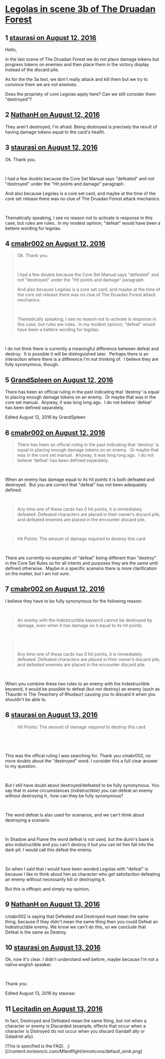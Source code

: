 # [Legolas in scene 3b of The Druadan Forest](https://community.fantasyflightgames.com/topic/227466-legolas-in-scene-3b-of-the-druadan-forest/)

## 1 [staurasi on August 12, 2016](https://community.fantasyflightgames.com/topic/227466-legolas-in-scene-3b-of-the-druadan-forest/?do=findComment&comment=2361175)

Hello,

in the last scene of The Druadan Forest we do not place damage tokens but progress tokens on enemies and then place them in the victory display instead of the discard pile.

As for the the 3a text, we don't really attack and kill them but we try to convince them we are not enemies.

Does the propriety of core Legolas apply here? Can we still consider them "destroyed"?

## 2 [NathanH on August 12, 2016](https://community.fantasyflightgames.com/topic/227466-legolas-in-scene-3b-of-the-druadan-forest/?do=findComment&comment=2361215)

They aren't destroyed, I'm afraid. Being destroyed is precisely the result of having damage tokens equal to the card's health.

## 3 [staurasi on August 12, 2016](https://community.fantasyflightgames.com/topic/227466-legolas-in-scene-3b-of-the-druadan-forest/?do=findComment&comment=2361239)

Ok. Thank you.

 

I had a few doubts because the Core Set Manual says "defeated" and not "destroyed" under the "Hit points and damage" paragraph.

And also because Legolas is a core set card, and maybe at the time of the core set release there was no clue of The Druadan Forest attack mechanics.

 

Thematically speaking, I see no reason not to activate is response in this case, but rules are rules.. In my modest opinion, "defeat" would have been a bettere wording for legolas.

## 4 [cmabr002 on August 12, 2016](https://community.fantasyflightgames.com/topic/227466-legolas-in-scene-3b-of-the-druadan-forest/?do=findComment&comment=2361427)

> Ok. Thank you.
> 
>  
> 
> I had a few doubts because the Core Set Manual says "defeated" and not "destroyed" under the "Hit points and damage" paragraph.
> 
> And also because Legolas is a core set card, and maybe at the time of the core set release there was no clue of The Druadan Forest attack mechanics.
> 
>  
> 
> Thematically speaking, I see no reason not to activate is response in this case, but rules are rules.. In my modest opinion, "defeat" would have been a bettere wording for legolas.

 

I do not think there is currently a meaningful difference between defeat and destroy.  It is possible it will be distinguished later.  Perhaps there is an interaction where there is a difference I'm not thinking of.  I believe they are fully synonymous, though.

## 5 [GrandSpleen on August 12, 2016](https://community.fantasyflightgames.com/topic/227466-legolas-in-scene-3b-of-the-druadan-forest/?do=findComment&comment=2361575)

There has been an official ruling in the past indicating that 'destroy' is equal to placing enough damage tokens on an enemy.  Or maybe that was in the core set manual.  Anyway, it was long long ago.  I do not believe 'defeat' has been defined separately.

Edited August 12, 2016 by GrandSpleen

## 6 [cmabr002 on August 12, 2016](https://community.fantasyflightgames.com/topic/227466-legolas-in-scene-3b-of-the-druadan-forest/?do=findComment&comment=2361619)

> There has been an official ruling in the past indicating that 'destroy' is equal to placing enough damage tokens on an enemy.  Or maybe that was in the core set manual.  Anyway, it was long long ago.  I do not believe 'defeat' has been defined separately.

 

When an enemy has damage equal to its hit points it is both defeated and destroyed.  But you are correct that "defeat" has not been adequately defined.

 

> Any time one of these cards has 0 hit points, it is immediately defeated. Defeated characters are placed in their owner’s discard pile, and defeated enemies are placed in the encounter discard pile.

 

> Hit Points: The amount of damage required to destroy this card

 

There are currently no examples of "defeat" being different than "destroy" in the Core Set Rules so for all intents and purposes they are the same until defined otherwise.  Maybe in a specific scenario there is more clarification on the matter, but I am not sure.

## 7 [cmabr002 on August 12, 2016](https://community.fantasyflightgames.com/topic/227466-legolas-in-scene-3b-of-the-druadan-forest/?do=findComment&comment=2361673)

I believe they have to be fully synonymous for the following reason:

 

> An enemy with the Indestructible keyword cannot be destroyed by damage, even when it has damage on it equal to its hit points.

 

>  
> 
> Any time one of these cards has 0 hit points, it is immediately defeated. Defeated characters are placed in their owner’s discard pile, and defeated enemies are placed in the encounter discard pile.

 

When you combine these two rules to an enemy with the Indestructible keyword, it would be possible to defeat (but not destroy) an enemy (such as Thaurdir in The Treachery of Rhudaur) causing you to discard it when you shouldn't be able to. 

## 8 [staurasi on August 13, 2016](https://community.fantasyflightgames.com/topic/227466-legolas-in-scene-3b-of-the-druadan-forest/?do=findComment&comment=2363283)

> Hit Points: The amount of damage required to destroy this card

 

 

This was the offical ruling I was searching for. Thank you cmabr002, no more doubts about the "destroyed" word. I consider this a full clear answer to my question.

 

But I still have doubt about destroyed/defeated to be fully synonymous. You say that in some circumstances (indistructible) you can defeat an enemy without destroying it.. how can they be fully synonymous?

 

The word defeat is also used for scenarios, and we can't think about destroying a scenario.

 

In Shadow and Flame the word defeat is not used, but the durin's bane is also indistructible and you can't destroy it but you can let him fall into the dark pit. I would call this defeat the enemy.

 

So when I said that i would have been worded Legolas with "defeat" is because I like to think about him as character who get satisfaction defeating an enemy without necessarily kill or destroying it.

But this is offtopic and simply my opinion,

## 9 [NathanH on August 13, 2016](https://community.fantasyflightgames.com/topic/227466-legolas-in-scene-3b-of-the-druadan-forest/?do=findComment&comment=2363335)

cmabr002 is saying that Defeated and Destroyed must mean the same thing, because if they didn't mean the same thing then you could Defeat an Indestructible enemy. We know we can't do this, so we conclude that Defeat is the same as Destroy.

## 10 [staurasi on August 13, 2016](https://community.fantasyflightgames.com/topic/227466-legolas-in-scene-3b-of-the-druadan-forest/?do=findComment&comment=2363415)

Ok, now it's clear. I didn't understand well before, maybe because I'm not a native english speaker.

 

Thank you.

Edited August 13, 2016 by staurasi

## 11 [Lecitadin on August 13, 2016](https://community.fantasyflightgames.com/topic/227466-legolas-in-scene-3b-of-the-druadan-forest/?do=findComment&comment=2363494)

In fact, Destroyed and Defeated mean the same thing, but not when a character or enemy is Discarded (example, effects that occur when a character is Distroyed do not occur when you discard Gandalf ally or Galadriel ally).

(This is specified is the FAQ).  ;) [//content.invisioncic.com/Mfantflight/emoticons/default_wink.png]

